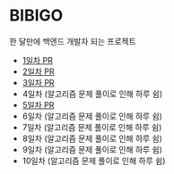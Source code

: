 # BIBIGO
한 달만에 백엔드 개발자 되는 프로젝트

- [1일차 PR](https://github.com/Leesin0222/BIBIGO/pull/1)
- [2일차 PR](https://github.com/Leesin0222/BIBIGO/pull/2)
- [3일차 PR](https://github.com/Leesin0222/BIBIGO/pull/3)
- 4일차 (알고리즘 문제 풀이로 인해 하루 쉼)
- [5일차 PR](https://github.com/Leesin0222/BIBIGO/pull/4)
- 6일차 (알고리즘 문제 풀이로 인해 하루 쉼)
- 7일차 (알고리즘 문제 풀이로 인해 하루 쉼)
- 8일차 (알고리즘 문제 풀이로 인해 하루 쉼)
- 9일차 (알고리즘 문제 풀이로 인해 하루 쉼)
- 10일차 (알고리즘 문제 풀이로 인해 하루 쉼)

